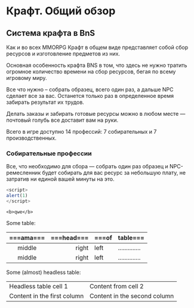 # Крафт. Общий обзор

## Система крафта в BnS

Как и во всех MMORPG Крафт в общем виде представляет собой сбор ресурсов и изготовление предметов из них.

Основная особенность крафта BNS в том, что здесь не нужно тратить огромное количество времени на сбор ресурсов, бегая по всему игровому миру.

Все что нужно – собрать образец, всего один раз, а дальше NPC сделает все за вас. Останется только раз в определенное время забирать результат их трудов.

Делать заказы и забирать готовые ресурсы можно в любом месте — почтовый голубь все доставит вам на руки.

Всего в игре доступно 14 профессий: 7 собирательных и 7 производственных.

### Собирательные профессии

Все, что необходимо для сбора — собрать один раз образец и NPC-ремесленник будет собирать для вас ресурс за небольшую плату, не затратив ни единой вашей минуты на это.

```js
<script>
alert(1)
</script>
```

```raw-html
<b>qwe</b>
```

Some table:

| ===ama=== | ===head=== |           ===of | table===       |
|:---------:|-----------:|-----------------|----------------|
|   middle  |      right | left            | .............. |
|   middle  |      right | left            | .............. |


Some (almost) headless table:

| | |
|--------------------------- | -------------|
|Headless table cell 1       | Content from cell 2|
|Content in the first column | Content in the second column|
